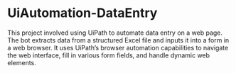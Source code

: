 # UiAutomation-DataEntry
This project involved using UiPath to automate data entry on a web page. The bot extracts data from a structured Excel file and inputs it into a form in a web browser. It uses UiPath’s browser automation capabilities to navigate the web interface, fill in various form fields, and handle dynamic web elements.
